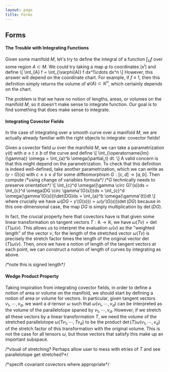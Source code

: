 ```yaml
---
layout: page
title: Forms
---
```


## Forms

#### The Trouble with Integrating Functions

Given some manifold $M$, let's try to define the integral of a function $\int_U f$ over some region $A \subset M$. We could try taking a map $\varphi$ to coordinates $(x^i)$ and define
\\[
    \int_{A} f = \int_{\varphi(A)} f dx^1\cdots dx^n
\\]
However, this answer will depend on the coordinate chart. For example, if $f \equiv 1$, then this definition simply returns the volume of $\varphi(A) \subset \mathbb{R}^n$, which certainly depends on the chart.

The problem is that we have no notion of lengths, areas, or volumes on the manifold $M$, so it doesn't make sense to integrate function. Our goal is to find something that does make sense to integrate.

#### Integrating Covector Fields

In the case of integrating over a smooth curve over a manifold $M$, we are actually already familiar with the right objects to integrate: covector fields!

Given a covector field $\omega$ over the manifold $M$, we can take a parametrization $\gamma(t)$ with $a \leq t \leq b$ of the curve and define
\\[
    \int_{\operatorname{Im}(\gamma)} \omega = \int_{a}^b \omega(\partial_t) dt.
\\]
A valid concern is that this might depend on the parametrization. To check that this definition is indeed well-defined, take another parametrization, which we can write as $(\gamma \circ G)(s)$ with $c \leq s \leq d$ for some diffeomorphism $G: [c,d] \to [a,b]$. Then compute /\*using change of variables formula\*/ /\*$G$ technically needs to preserve orientation\*/
\\[
    \int_{c}^d \omega((\gamma \circ G)'(s))ds 
    = \int_{c}^d \omega(DG \circ \gamma'(G(s)))ds
    = \int_{c}^d \omega(\gamma'(G(s)))\det(DG)ds
    = \int_{a}^b \omega(\gamma'(t))dt
\\]
where crucially we have $\omega(DG \circ \gamma'(G(s))) = \omega(\gamma'(G(s)))\det(DG)$ because in this one-dimensional case, the map $DG$ is simply multiplication by $\det(DG)$.

In fact, the crucial property here that covectors have is that given some linear transformation on tangent vectors $T: \mathbb{R} \to \mathbb{R}$, we have $\omega(Tv) = \det(T)\omega(v)$. This allows us to interpret the evaluation $\omega(v)$ as the "weighted length" of the vector $v$, for the length of the stretched vector $\omega(Tv)$ is precisely the stretch factor times the length of the original vector $\det(T)\omega(v)$. Then, once we have a notion of length of the tangent vectors at each point, we can construct a notion of length of curves by integrating as above.

/\*note this is signed length\*/

<!-- That is, if we apply some transformation $T$ to a vector $v$, we get some stretched vector $Tv$.  -->

<!-- Luckily, the evaluation $\omega(Tv)$ streteches by precisely this stretch factor $\det(T)$, which allows us to get the same result regardless of how we parametrize. This property $\omega(Tv) = \det(T)\omega(v)$ demonstrates that covectors factor in the length of a vector. -->

#### Wedge Product Property

Taking inspiration from integrating covector fields, in order to define a notion of area or volume on the manifold, we should start by defining a notion of area or volume for vectors. In particular, given tangent vectors $v_1, \cdots, v_d$, we want a $d$-tensor $\omega$ such that $\omega(v_1, \cdots, v_d)$ can be interpreted as the volume of the parallelotope spaned by $v_1, \cdots, v_d$. However, if we stretch all these vectors by a linear transformation $T$, we need the volume of the stretched parallelotope $\omega(Tv_1, \cdots, Tv_d)$ to be the product $\det(T)\omega(v_1, \cdots, v_d)$ of the stretch factor of this transformation with the original volume. This is not the case for all tensors $\omega$, but those vectors that satisfy this make up an important subspace.

/\*visual of stretching? Perhaps allow user to mess with etries of $T$ and see parallelotope get stretched?\*/

/\*specift covariant covectors where appropriate\*/

<!---
#### Trying to Integrate over Higher Dimensional Surfaces

We could integrate over covector fields because they measure tangent vectors and provide some sense of length. If we attempt to integrate over some $d$-dimensional subspace of a manifold, we want something that measures $d$ seperate vectors and so we consider a $d$-tensor field.

Let's try to extend the definition for covector fields to tensor fields and see what properties this tensor field must satisfy for our definition to be well-defined.

Given a $d$-tensor field $\omega$ over a manifold $M$, let $P(t_1, \cdots, t_d)$ be some parametrization of a $d$-dimensional region $R \subset M$ where $(t^1, \cdots, t^d) \in D$. Then, we can try to define
\\[
    \int_R \omega = \int_{D} \omega(\partial_{t^1}P(t^1, \cdots, t^n), \cdots, \partial_{t^n}P(t^1, \cdots, t^n))dt^1\cdots dt^n.
\\]
Let's see when this is well-defined. Consider another parametrization and write it as $P \circ G$ for diffeomorphism $G: B \to A$. If this is definition is well-defined, we must have
\\[
    .
\\] -->